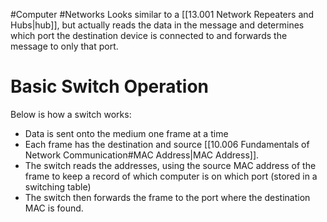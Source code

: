 #Computer #Networks 
Looks similar to a [[13.001 Network Repeaters and Hubs|hub]], but actually reads the data in the message and determines which port the destination device is connected to and forwards the message to only that port.

# Basic Switch Operation
Below is how a switch works:
- Data is sent onto the medium one frame at a time
- Each frame has the destination and source [[10.006 Fundamentals of Network Communication#MAC Address|MAC Address]].
- The switch reads the addresses, using the source MAC address of the frame to keep a record of which computer is on which port (stored in a switching table)
- The switch then forwards the frame to the port where the destination MAC is found.